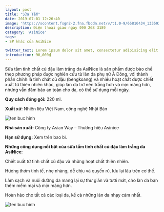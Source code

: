 ```yaml
---
layout: post
title: "Sữa Tắm"
date: 2019-07-01 12:26:40
image: 'https://scontent.fsgn2-2.fna.fbcdn.net/v/t1.0-9/66810434_1335932719894163_2785638019212771328_n.jpg?_nc_cat=102&_nc_oc=AQl8t-6nXiT-2gdOUL7ToJAqzLg6lB4us9wZv0YW2fd2RbXEE441DAbzZdvfmfJCPHk&_nc_ht=scontent.fsgn2-2.fna&oh=0c11b0557ecdded7b3b40d9d7173210d&oe=5DABABB2'
description: Điện thoại giao ngay 090 268 3189
category: 'AsiNice'
tags:
- SP khác của AsiNice

twitter_text: Lorem ipsum dolor sit amet, consectetur adipisicing elit.
introduction: 90,000₫
---
```


Sữa tắm tinh chất củ đậu làm trắng da AsiNice là sản phẩm được bào chế theo phương pháp được nghiên cứu từ làn da phụ nữ Á Đông, với thành phần chính là tinh chất củ đậu (bengkoang) và nhiều hoạt chất được chiết xuất từ thiên nhiên khác, giúp làn da trở nên trắng hơn và mịn màng hơn, nhưng vẫn đảm bảo an toàn cho da, có thể sử dụng mỗi ngày.

**Quy cách đóng gói:** 220 ml.

**Xuất xứ:** Nhiên liệu Việt Nam, công nghệ Nhật Bản

![ten buc hinh](https://scontent.fsgn2-1.fna.fbcdn.net/v/t1.0-9/66713383_1334576210029814_3743594147752181760_n.jpg?_nc_cat=111&_nc_oc=AQmar59LoRDg3eRaVHIAMAoJtTzZzttWyWzyRgOUdvf94-plAXOC_1TL019yQEPgygM&_nc_ht=scontent.fsgn2-1.fna&oh=19a138f25089d22283f5713020092997&oe=5DAB1FF5 "ten buc hinh")

**Nhà sản xuất:** Công ty Asian Way – Thương hiệu Asinice 

**Hạn sử dụng:** Xem trên bao bì.

**Những công dụng nổi bật của sữa tắm tinh chất củ đậu làm trắng da AsiNice:**

Chiết xuất từ tinh chất củ đậu và những hoạt chất thiên nhiên.

Hương thơm tinh tế, nhẹ nhàng, dễ chịu và quyến rũ, lưu lại lâu trên cơ thể.

Làm sạch và nuôi dưỡng da mang lại sự thư giãn và tươi mát, cho làn da bạn thêm mềm mại và mịn màng hơn.

Hoàn hảo cho tất cả các loại da, kể cả những làn da nhạy cảm nhất.

![ten buc hinh](https://lh3.googleusercontent.com/-0dBqRv6oapI/U-BLcB6FkYI/AAAAAAAAAOs/jalnNUQSkmw/w413-h572-no/IMG_20140319_0002.jpg "ten buc hinh")
